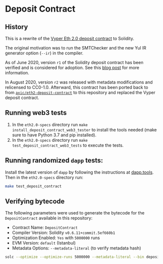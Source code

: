 # Deposit Contract

## History

This is a rewrite of the [Vyper Eth 2.0 deposit contract](https://github.com/ethereum/eth2.0-specs/blob/v0.12.2/deposit_contract/contracts/validator_registration.vy) to Solidity.

The original motivation was to run the SMTChecker and the new Yul IR generator option (`--ir`) in the compiler.

As of June 2020, version `r1` of the Solidity deposit contract has been verified and is considered for adoption.
See this [blog post](https://blog.ethereum.org/2020/06/23/eth2-quick-update-no-12/) for more information.

In August 2020, version `r2` was released with metadata modifications and relicensed to CC0-1.0. Afterward, this contract has been ported back to from [`axic/eth2-deposit-contract`](https://github.com/axic/eth2-deposit-contract) to this repository and replaced the Vyper deposit contract.

## Running web3 tests

1. In the `eth2.0-specs` directory run `make install_deposit_contract_web3_tester` to install the tools needed (make sure to have Python 3.7 and pip installed).
2. In the `eth2.0-specs` directory run `make test_deposit_contract_web3_tests` to execute the tests.

## Running randomized `dapp` tests:

Install the latest version of `dapp` by following the instructions at [dapp.tools](https://dapp.tools/). Then in the `eth2.0-specs` directory run:

```sh
make test_deposit_contract
```
## Verifying bytecode

The following parameters were used to generate the bytecode for the `DepositContract` available in this repository:

* Contract Name: `DepositContract`
* Compiler Version: Solidity `v0.6.11+commit.5ef660b1`
* Optimization Enabled: `Yes` with `5000000` runs
* EVM Version: `default` (Istanbul)
* Metadata Options: `--metadata-literal` (to verify metadata hash)

```sh
solc --optimize --optimize-runs 5000000 --metadata-literal --bin deposit_contract.sol
```
